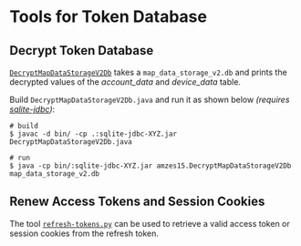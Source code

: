 # Tools for Token Database

## Decrypt Token Database

[`DecryptMapDataStorageV2Db`](./DecryptMapDataStorageV2Db.java) takes a `map_data_storage_v2.db` and prints the decrypted values of the *account_data* and *device_data* table.

Build `DecryptMapDataStorageV2Db.java` and run it as shown below *(requires [sqlite-jdbc][github:sqlite-jdbc])*:
```
# build
$ javac -d bin/ -cp .:sqlite-jdbc-XYZ.jar DecryptMapDataStorageV2Db.java

# run
$ java -cp bin/:sqlite-jdbc-XYZ.jar amzes15.DecryptMapDataStorageV2Db map_data_storage_v2.db
```

## Renew Access Tokens and Session Cookies
The tool [`refresh-tokens.py`](./refresh-tokens.py) can be used to retrieve
a valid access token or session cookies from the refresh token.

<!-- LINKS -->
[github:sqlite-jdbc]: https://github.com/xerial/sqlite-jdbc